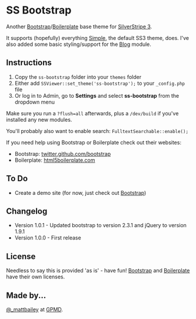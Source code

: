 # SS Bootstrap

Another [Bootstrap](http://twitter.github.com/bootstrap/)/[Boilerplate](http://html5boilerplate.com/) base theme for [SilverStripe 3](http://www.silverstripe.org/).

It supports (hopefully) everything [Simple](//github.com/silverstripe-themes/silverstripe-simple), the default SS3 theme, does. I've also added some basic styling/support for the [Blog](//github.com/silverstripe/silverstripe-blog) module.

## Instructions

1. Copy the `ss-bootstrap` folder into your `themes` folder
2. Either add `SSViewer::set_theme('ss-bootstrap');` to your `_config.php` file
3. Or log in to Admin, go to **Settings** and select **ss-bootstrap** from the dropdown menu

Make sure you run a `?flush=all` afterwards, plus a `/dev/build` if you've installed any new modules.

You'll probably also want to enable search: `FulltextSearchable::enable();`

If you need help using Bootstrap or Boilerplate check out their websites:

* Bootstrap: [twitter.github.com/bootstrap](http://twitter.github.com/bootstrap/)
* Boilerplate: [html5boilerplate.com](http://html5boilerplate.com/)

## To Do

* Create a demo site (for now, just check out [Bootstrap](http://twitter.github.com/bootstrap/))

## Changelog

* Version 1.0.1 - Updated bootstrap to version 2.3.1 and jQuery to version 1.9.1
* Version 1.0.0 - First release

## License

Needless to say this is provided 'as is' - have fun! [Bootstrap](https://github.com/twitter/bootstrap/blob/master/LICENSE) and [Boilerplate](https://github.com/h5bp/html5-boilerplate/blob/master/LICENSE.md) have their own licenses.

## Made by...

[@_mattbailey](http://twitter.com/_mattbailey) at [GPMD](http://www.gpmd.co.uk/).
